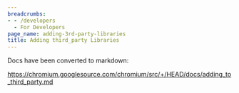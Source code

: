 ```yaml
---
breadcrumbs:
- - /developers
  - For Developers
page_name: adding-3rd-party-libraries
title: Adding third_party Libraries
---
```


Docs have been converted to markdown:

<https://chromium.googlesource.com/chromium/src/+/HEAD/docs/adding_to_third_party.md>

